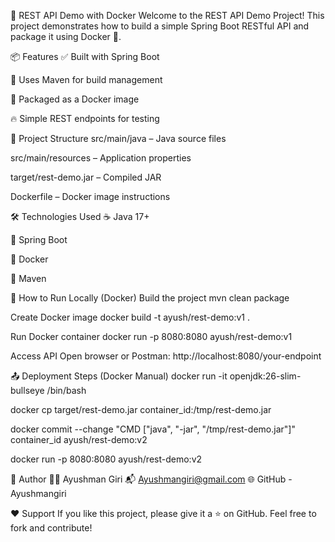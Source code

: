 🚀 REST API Demo with Docker
Welcome to the REST API Demo Project! This project demonstrates how to build a simple Spring Boot RESTful API and package it using Docker 🐳.

📦 Features
✅ Built with Spring Boot

🔧 Uses Maven for build management

🐳 Packaged as a Docker image

🔥 Simple REST endpoints for testing

📁 Project Structure
src/main/java – Java source files

src/main/resources – Application properties

target/rest-demo.jar – Compiled JAR

Dockerfile – Docker image instructions

🛠️ Technologies Used
☕ Java 17+

🌱 Spring Boot

🐳 Docker

📄 Maven

🧪 How to Run Locally (Docker)
Build the project
mvn clean package

Create Docker image
docker build -t ayush/rest-demo:v1 .

Run Docker container
docker run -p 8080:8080 ayush/rest-demo:v1

Access API
Open browser or Postman:
http://localhost:8080/your-endpoint

📤 Deployment Steps (Docker Manual)
docker run -it openjdk:26-slim-bullseye /bin/bash

docker cp target/rest-demo.jar container_id:/tmp/rest-demo.jar

docker commit --change "CMD [\"java\", \"-jar\", \"/tmp/rest-demo.jar\"]" container_id ayush/rest-demo:v2

docker run -p 8080:8080 ayush/rest-demo:v2

🧠 Author
👨‍💻 Ayushman Giri
📬 Ayushmangiri@gmail.com
🌐 GitHub - Ayushmangiri

❤️ Support
If you like this project, please give it a ⭐ on GitHub.
Feel free to fork and contribute!
